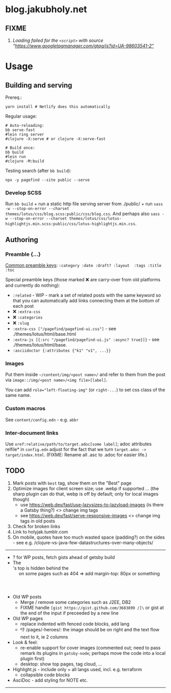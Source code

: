 # blog.jakubholy.net

## FIXME

1. _Loading failed for the `<script>` with source “https://www.googletagmanager.com/gtag/js?id=UA-98603541-2”_

# Usage

## Building and serving

Prereq.:

    yarn install # Netlify does this automatically

Regular usage:

    # Auto-reloading:
    bb serve-fast
    #lein ring server
    #clojure -X:serve # or clojure -X:serve-fast

    # Build once:
    bb build
    #lein run
    #clojure -M:build

Testing search (after `bb build`):

    npx -y pagefind --site public --serve

### Develop SCSS

Run `bb build` + run a static http file serving server from ./public/ + run `sass -w --stop-on-error --charset themes/lotus/css/blog.scss:public/css/blog.css`. And perhaps also `sass -w --stop-on-error --charset themes/lotus/css/lotus-highlightjs.min.scss:public/css/lotus-highlightjs.min.css`.

## Authoring

### Preamble {...}

[Common preamble keys](http://cryogenweb.org/docs/writing-posts.html): `:category :date :draft? :layout  :tags :title :toc`

Special preamble keys (those marked ❌ are carry-over from old platforms and currently do nothing):

 * `:related` - WIP - mark a set of related posts with the same keyword so that you can automatically add links connecting them at the bottom of each post
 * ❌ `:extra-css`
 * ❌ `:categories`
 * ❌ `:slug`
 * `:extra-css ["/pagefind/pagefind-ui.css"]` - see ./themes/lotus/html/base.html
 * `:extra-js [{:src "/pagefind/pagefind-ui.js" :async? true}]}` - see ./themes/lotus/html/base.
 * `:asciidoctor {:attributes {"k1" "v1", ...}}`

### Images

Put them inside `~/content/img/<post name>/` and refer to them from the post via `image::/img/<post name>/<img file>[label]`.

You can add `role="left-floating-img"` (or `right-...`) to set css class of the same name.

### Custom macros

See `content/config.edn` - e.g. `abbr`

### Inter-document links

Use `xref:relative/path/to/target.adoc[some label]`; adoc attributes relfile* in `config.edn` adjust for the fact that we turn `target.adoc -> target/index.html`.
(FIXME: Rename all .asc to .adoc for easier life.)

## TODO

1. Mark posts with `best` tag, show them on the "Best" page
4. Optimize images for client screen size; use .webp if supported ... (the sharp plugin can do that, webp is off by default; only for local images though)
   - use https://web.dev/fast/use-lazysizes-to-lazyload-images (is there a Gatsby thing?) <> change img tags
   - see https://web.dev/fast/serve-responsive-images <> change img tags in old posts
5. Check for broken links
6. Link to holyjak.tumblr.com
7. On mobile, quotes have too much wasted space (padding?) on the sides - see e.g. /clojure-vs-java-few-datastructures-over-many-objects/

---

- ? for WP posts, fetch gists ahead of getsby build
- The <main>'s top is hidden behind the <header> on some pages such as 404 => add margin-top: 80px or something
- Old WP posts
  - Merge / remove some categories such as J2EE, DB2
  - FIXME handle `[gist https://gist.github.com/3683899 /]\` or gist at the end of the input if preceeded by a new line
- Old WP pages
  - replace indented with fenced code blocks, add lang
  - 👎 /pages/-heroes/: the image should be on right and the text flow next to it, ie 2 columns
- Look & feel:
   - re-enable support for cover images (commented out; need to pass remark its plugins in `gatsby-node`; perhaps move the code into a local plugin first)
   - desktop: show top pages, tag cloud, ...
- Highlight.js - include only + all langs used, incl. e.g. terraform
  - collapsible code blocks
- AsciDoc - add styling for NOTE etc.
---

